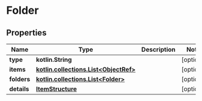
# Folder

## Properties
Name | Type | Description | Notes
------------ | ------------- | ------------- | -------------
**type** | **kotlin.String** |  |  [optional]
**items** | [**kotlin.collections.List&lt;ObjectRef&gt;**](ObjectRef.md) |  |  [optional]
**folders** | [**kotlin.collections.List&lt;Folder&gt;**](Folder.md) |  |  [optional]
**details** | [**ItemStructure**](ItemStructure.md) |  |  [optional]



